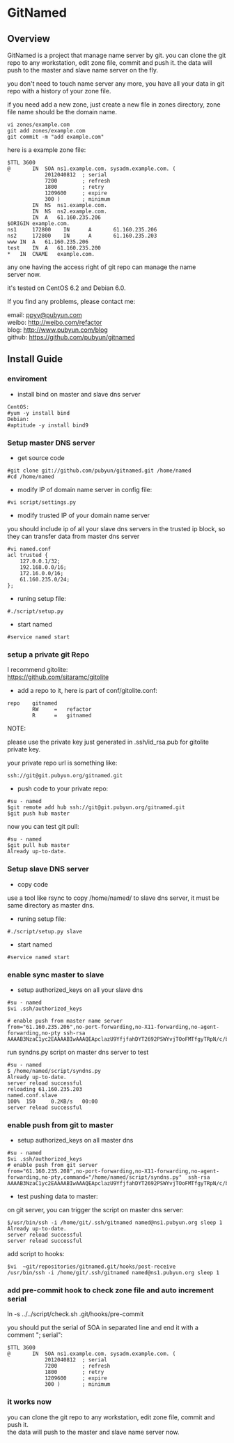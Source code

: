 # GitNamed

## Overview

GitNamed is a project that manage name server by git. you can clone
the git repo to any workstation, edit zone file, commit and push it.
the data will push to the master and slave name server on the fly.  

you don't need to touch name server any more, you have all your
data in git repo with a history of your zone file.  

if you need add a new zone, just create a new file in zones directory,
zone file name should be the domain name.

```
vi zones/example.com
git add zones/example.com
git commit -m "add example.com"
```

here is a example zone file:

```
$TTL 3600
@ 		IN	SOA	ns1.example.com. sysadm.example.com. (
			2012040812	; serial
			7200		; refresh
			1800		; retry
			1209600		; expire
			300 )		; minimum
		IN	NS	ns1.example.com.
		IN	NS	ns2.example.com.
		IN	A	61.160.235.206
$ORIGIN example.com.
ns1     172800    IN      A       61.160.235.206
ns2     172800    IN      A       61.160.235.203
www	IN	A   61.160.235.206
test	IN	A   61.160.235.200
*	IN	CNAME   example.com.
```

any one having the access right of git repo can manage the name  
server now.


it's tested on CentOS 6.2 and Debian 6.0.

If you find any problems, please contact me:

email: ppyy@pubyun.com  
weibo: http://weibo.com/refactor  
blog: http://www.pubyun.com/blog  
github: https://github.com/pubyun/gitnamed  


## Install Guide

### enviroment 

* install bind  on master and slave dns server

```
CentOS:
#yum -y install bind
Debian:
#aptitude -y install bind9
```

### Setup master DNS server

* get source code

```
#git clone git://github.com/pubyun/gitnamed.git /home/named
#cd /home/named
```

* modify IP of domain name server in config file:  

```
#vi script/settings.py
```

* modify trusted IP of your domain name server

you should include ip of all your slave dns servers in the trusted
ip block, so they can transfer data from master dns server

```
#vi named.conf
acl trusted {
    127.0.0.1/32;
    192.168.0.0/16;
    172.16.0.0/16;
    61.160.235.0/24;
};
```

* runing setup file:

```
#./script/setup.py 
```

* start named

```
#service named start
```

### setup a private git Repo

I recommend gitolite:  
https://github.com/sitaramc/gitolite

* add a repo to it, here is part of conf/gitolite.conf:

```
repo    gitnamed
        RW     =   refactor
        R      =   gitnamed
```

NOTE:

please use the private key just generated in .ssh/id_rsa.pub for gitolite private key.

your private repo url is something like:

    ssh://git@git.pubyun.org/gitnamed.git

* push code to your private repo:

```
#su - named
$git remote add hub ssh://git@git.pubyun.org/gitnamed.git
$git push hub master
```

now you can test git pull:

```
#su - named
$git pull hub master
Already up-to-date.
```

### Setup slave DNS server

* copy code 

use a tool like rsync to copy /home/named/ to slave dns server, it must be same directory
as master dns.

* runing setup file:

```
#./script/setup.py slave
```

* start named

```
#service named start
```

### enable sync master to slave

* setup authorized_keys on all your slave dns

```
#su - named
$vi .ssh/authorized_keys 

# enable push from master name server
from="61.160.235.206",no-port-forwarding,no-X11-forwarding,no-agent-forwarding,no-pty ssh-rsa AAAAB3NzaC1yc2EAAAABIwAAAQEApclazU9YfjfahDYT2692PSWYvjTOoFMTfgyTRpN/c/bq+GNPrC9hBunpVrhHyQ439t3Zj4VIEweY4AOTRstf94+IRp7BvYC8etb4x+M7oPbsa0JQGnfFIYrzpo7e2+t3+i1VfRgO4OtqrQTwuB45a+8zL8uHV6rK1vbDNUKdfiO7NRmCQoelhWgREUJkhYn00NCQyUUhcBB+MtP4mk4vHHKT2ZdAU/DeNL5cKbet90t871enIrfOMxkIRiCRA5SLJVQp9vWlmfo2Da79DVjWohKIrngF6ydJ7zJd3Izw0bVt7ZoawvTfQhuIPdAd6bJ95kOYzoJbFjin0wY8ZF6Qkw== 
```

run syndns.py script on master dns server to test

```
#su - named
$ /home/named/script/syndns.py 
Already up-to-date.
server reload successful
reloading 61.160.235.203
named.conf.slave                                                                                                                               100%  150     0.2KB/s   00:00    
server reload successful
```

### enable push from git to master

* setup authorized_keys on all master dns

```
#su - named
$vi .ssh/authorized_keys 
# enable push from git server
from="61.160.235.208",no-port-forwarding,no-X11-forwarding,no-agent-forwarding,no-pty,command="/home/named/script/syndns.py"  ssh-rsa AAAAB3NzaC1yc2EAAAABIwAAAQEApclazU9YfjfahDYT2692PSWYvjTOoFMTfgyTRpN/c/bq+GNPrC9hBunpVrhHyQ439t3Zj4VIEweY4AOTRstf94+IRp7BvYC8etb4x+M7oPbsa0JQGnfFIYrzpo7e2+t3+i1VfRgO4OtqrQTwuB45a+8zL8uHV6rK1vbDNUKdfiO7NRmCQoelhWgREUJkhYn00NCQyUUhcBB+MtP4mk4vHHKT2ZdAU/DeNL5cKbet90t871enIrfOMxkIRiCRA5SLJVQp9vWlmfo2Da79DVjWohKIrngF6ydJ7zJd3Izw0bVt7ZoawvTfQhuIPdAd6bJ95kOYzoJbFjin0wY8ZF6Qkw== 
```

* test pushing data to master:

on git server, you can trigger the script on master dns server:

```
$/usr/bin/ssh -i /home/git/.ssh/gitnamed named@ns1.pubyun.org sleep 1
Already up-to-date.
server reload successful
server reload successful
```

add script to hooks:

```
$vi  ~git/repositories/gitnamed.git/hooks/post-receive
/usr/bin/ssh -i /home/git/.ssh/gitnamed named@ns1.pubyun.org sleep 1
```

### add pre-commit hook to check zone file and auto increment serial

ln -s ../../script/check.sh .git/hooks/pre-commit 

you should put the serial of SOA in separated line and end it with
a comment "; serial":

```
$TTL 3600
@ 		IN	SOA	ns1.example.com. sysadm.example.com. (
			2012040812	; serial
			7200		; refresh
			1800		; retry
			1209600		; expire
			300 )		; minimum
```

### it works now

you can clone the git repo to any workstation, edit zone file, commit and push it.  
the data will push to the master and slave name server now.


